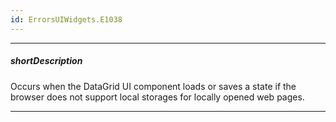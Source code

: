 ```yaml
---
id: ErrorsUIWidgets.E1038
---
```

---
##### shortDescription
Occurs when the DataGrid UI component loads or saves a state if the browser does not support local storages for locally opened web pages.

---
